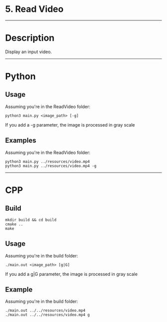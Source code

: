 # 5. Read Video

---

# Description

Display an input video.

---

# Python

## Usage

Assuming you're in the ReadVideo folder:

```
python3 main.py <image_path> [-g]
```

If you add a -g parameter, the image is processed in gray scale

## Examples

Assuming you're in the ReadVideo folder:

```
python3 main.py ../resources/video.mp4
python3 main.py ../resources/video.mp4 -g
```

---

# CPP

## Build

```
mkdir build && cd build
cmake ..
make
```

## Usage

Assuming you're in the build folder:

```
./main.out <image_path> [g|G]
```

If you add a g|G parameter, the image is processed in gray scale

## Example

Assuming you're in the build folder:

```
./main.out ../../resources/video.mp4
./main.out ../../resources/video.mp4 g
```
